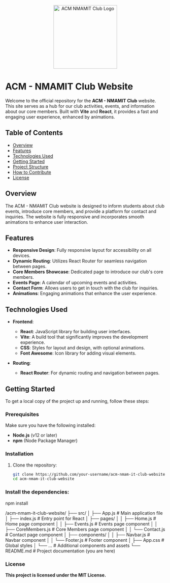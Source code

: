 <p align="center">
  <img src="path/to/logo.png" alt="ACM NMAMIT Club Logo" width="200"/>
</p>

# ACM - NMAMIT Club Website

Welcome to the official repository for the **ACM - NMAMIT Club** website. This site serves as a hub for our club activities, events, and information about our core members. Built with **Vite** and **React**, it provides a fast and engaging user experience, enhanced by animations.

## Table of Contents
- [Overview](#overview)
- [Features](#features)
- [Technologies Used](#technologies-used)
- [Getting Started](#getting-started)
- [Project Structure](#project-structure)
- [How to Contribute](#how-to-contribute)
- [License](#license)

## Overview
The ACM - NMAMIT Club website is designed to inform students about club events, introduce core members, and provide a platform for contact and inquiries. The website is fully responsive and incorporates smooth animations to enhance user interaction.

## Features
- **Responsive Design**: Fully responsive layout for accessibility on all devices.
- **Dynamic Routing**: Utilizes React Router for seamless navigation between pages.
- **Core Members Showcase**: Dedicated page to introduce our club's core members.
- **Events Page**: A calendar of upcoming events and activities.
- **Contact Form**: Allows users to get in touch with the club for inquiries.
- **Animations**: Engaging animations that enhance the user experience.

## Technologies Used
- **Frontend**:
  - **React**: JavaScript library for building user interfaces.
  - **Vite**: A build tool that significantly improves the development experience.
  - **CSS**: Styles for layout and design, with optional animations.
  - **Font Awesome**: Icon library for adding visual elements.
  
- **Routing**:
  - **React Router**: For dynamic routing and navigation between pages.

## Getting Started
To get a local copy of the project up and running, follow these steps:

### Prerequisites
Make sure you have the following installed:
- **Node.js** (v12 or later)
- **npm** (Node Package Manager)

### Installation
1. Clone the repository:
   ```bash
   git clone https://github.com/your-username/acm-nmam-it-club-website.git
   cd acm-nmam-it-club-website
### Install the dependencies:
npm install



/acm-nmam-it-club-website/
├── src/
│   ├── App.js                # Main application file
│   ├── index.js              # Entry point for React
│   ├── pages/
│   │   ├── Home.js           # Home page component
│   │   ├── Events.js         # Events page component
│   │   ├── CoreMembers.js     # Core Members page component
│   │   └── Contact.js         # Contact page component
│   ├── components/
│   │   ├── Navbar.js          # Navbar component
│   │   └── Footer.js          # Footer component
│   ├── App.css                # Global styles
│   └── ...                    # Additional components and assets
└── README.md                 # Project documentation (you are here)
### License
**This project is licensed under the MIT License.**

